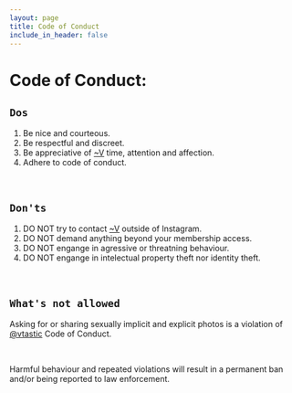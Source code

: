 ```yaml
---
layout: page
title: Code of Conduct
include_in_header: false
---
```


# Code of Conduct: 


## `Dos`

1. Be nice and courteous.
2. Be respectful and discreet.
3. Be appreciative of [~V](../v) time, attention and affection.
4. Adhere to code of conduct.

<br>

## `Don'ts`

1. DO NOT try to contact [~V](../v) outside of Instagram.
2. DO NOT demand anything beyond your membership access.
3. DO NOT engange in agressive or threatning behaviour.
3. DO NOT engange in intelectual property theft nor identity theft.

<br>

## `What's not allowed`

Asking for or sharing sexually implicit and explicit photos is a violation of [@vtastic](https://vantastic.site) Code of Conduct.

<br>

Harmful behaviour and repeated violations will result in a permanent ban and/or being reported to law enforcement.



